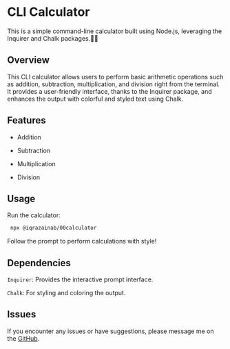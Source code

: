 # CLI Calculator			

This is a simple command-line calculator built using Node.js, leveraging the Inquirer and Chalk packages.📝💡

## Overview

This CLI calculator allows users to perform basic arithmetic operations such as addition, subtraction, multiplication, and division right from the terminal. It provides a user-friendly interface, thanks to the Inquirer package, and enhances the output with colorful and styled text using Chalk.

## Features
- Addition 

- Subtraction

- Multiplication

- Division

## Usage

Run the calculator:

```bash
 npx @iqrazainab/00calculator
```

Follow the prompt to perform calculations with style!

## Dependencies
`Inquirer`: Provides the interactive prompt interface.

`Chalk`: For styling and coloring the output.

## Issues
If you encounter any issues or have suggestions, please message me on the [GitHub](https://github.com/IqraZainab23).

 
